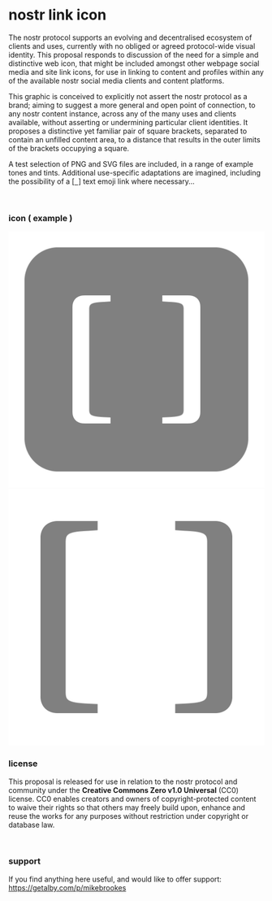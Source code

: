 # nostr link icon

The nostr protocol supports an evolving and decentralised ecosystem of clients and uses, currently with no obliged or agreed protocol-wide visual identity. This proposal responds to discussion of the need for a simple and distinctive web icon, that might be included amongst other webpage social media and site link icons, for use in linking to content and profiles within any of the available nostr social media clients and content platforms.

This graphic is conceived to explicitly not assert the nostr protocol as a brand; aiming to suggest a more general and open point of connection, to any nostr content instance, across any of the many uses and clients available, without asserting or undermining particular client identities. It proposes a distinctive yet familiar pair of square brackets, separated to contain an unfilled content area, to a distance that results in the outer limits of the brackets occupying a square.

A test selection of PNG and SVG files are included, in a range of example tones and tints. Additional use-specific adaptations are imagined, including the possibility of a <a href="https://github.com/mikebrookeshub/nostr_icon">[&nbsp;&nbsp;]</a> text emoji link where necessary…

</br>

### icon ( example )

![nostr icon base grey](/PNG/nostr_button_grey_1024px.png)  ![nostr icon graphic grey](/PNG/nostr_icon_grey_1024px.png)


### license
This proposal is released for use in relation to the nostr protocol and community under the **Creative Commons Zero v1.0 Universal** (CC0) license.
CC0 enables creators and owners of copyright-protected content to waive their rights so that others may freely build upon, enhance and reuse the works for any purposes without restriction under copyright or database law.

</br>

### support

If you find anything here useful, and would like to offer support: https://getalby.com/p/mikebrookes

</br>
